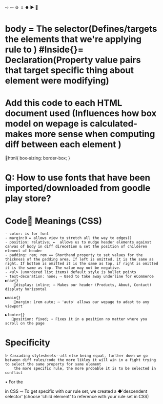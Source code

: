 ⇨ ⇦ ⇧ ⇩ ⏺️ ▶️ 📝

# body = The selector(Defines/targets the elements that we're applying rule to )    #Inside{}= Declaration(Property value pairs that target specific thing about element were modifying)

# Add this code to each HTML document used (Influences how box model on wepage is calculated-makes more sense when computing diff between each element )
📝html{
    box-sizing: border-box;
}

# Q: How to use fonts that have been imported/downloaded from goodle play store?

# Code📝 Meanings (CSS) 
    - color: is for font 
    - margin:0 ↦ allows view to stretch all the way to edges()
    - position: relative; ↦  allows us to nudge header elements against canvas of body in diff direcetion & set the position of childeren element of header
    - padding: rem; rem == Shorthand property to set values for the thickness of the padding area. If left is omitted, it is the same as right. If bottom is omitted it is the same as top, if right is omitted it is the same as top. The value may not be negative.
    - <ul> (unordered list items) default style is bullet points 
    - text-decoration: none; ⇨ Used to take away underline for eCommerce
    ▶️nav{}
        📝display: inline; ⇨ Makes our header (Products, About, Contact) displaty horizontal
    
    ▶️main{}
        📝margin: 1rem auto; ⇨ 'auto' allows our wepage to adapt to any viewport

    ▶️footer{}
       📝position: fixed; ⇨ Fixes it in a position no matter where you scroll on the page

# Specificity
    ⩥ Cascading stylesheets--all else being equal, further down we go between diff rules/code the more likley it will win in a fight trying to select the same property for same element
        the more specific rule, the more probable it is to be selected in conflict

• For the <nav> in CSS ⇾ To get specific with our rule set, we created a ◆'descendent selector' (choose 'child element' to reference with your rule set in CSS)